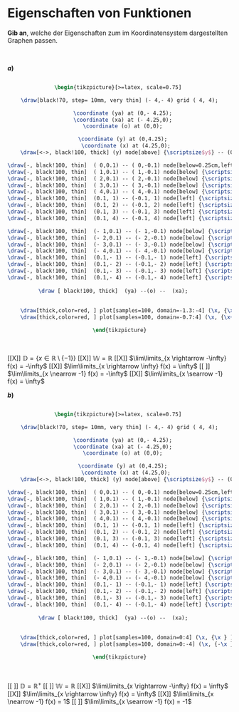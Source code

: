 <!--
version:  0.0.1

language: de

@style
input {
    text-align: center;
}

.flex-container {
    display: flex;
    flex-wrap: wrap;
    align-items: stretch;
    gap: 20px;
}

.flex-child {
    flex: 1;
    min-width: 350px;
    margin-right: 20px;
}

@media (max-width: 400px) {
    .flex-child {
        flex: 100%;
        margin-right: 0;
    }
}
@end

formula: \carry   \textcolor{red}{\scriptsize #1}
formula: \digit   \rlap{\carry{#1}}\phantom{#2}#2
formula: \permil  \text{‰}

import: https://raw.githubusercontent.com/LiaTemplates/Tikz-Jax/main/README.md

script: https://cdn.jsdelivr.net/gh/LiaTemplates/Tikz-Jax@main/dist/index.js


tags: Grenzwerte, Definitionsbereich, Wertebereich, Verhalten, mittel, niedrig, Angeben

comment: Welche Eigenschaften passen zum dargestellten Graphen?

author: Martin Lommatzsch

-->




# Eigenschaften von Funktionen


**Gib an**, welche der Eigenschaften zum im Koordinatensystem dargestellten Graphen passen.

<br>


<section class="flex-container">
<div class="flex-child">

__$a)\;\;$__

<center>

```latex  @tikz

\begin{tikzpicture}[>=latex, scale=0.75] 

\draw[black!70, step= 10mm, very thin] (- 4,- 4) grid ( 4, 4);

  \coordinate (ya) at (0,- 4.25);
  \coordinate (xa) at (- 4.25,0);
  \coordinate (o) at (0,0);

  \coordinate (y) at (0,4.25);
    \coordinate (x) at (4.25,0);
    \draw[<->, black!100, thick] (y) node[above] {\scriptsize$y$} -- (0,0) --  (x) node[right]     {\scriptsize$x$};

\draw[-, black!100, thin]  ( 0,0.1) -- ( 0,-0.1) node[below=0.25cm,left] {\scriptsize$0$};
\draw[-, black!100, thin]  ( 1,0.1) -- ( 1,-0.1) node[below] {\scriptsize$1$};
\draw[-, black!100, thin]  ( 2,0.1) -- ( 2,-0.1) node[below] {\scriptsize$2$};
\draw[-, black!100, thin]  ( 3,0.1) -- ( 3,-0.1) node[below] {\scriptsize$3$}; 
\draw[-, black!100, thin]  ( 4,0.1) -- ( 4,-0.1) node[below] {\scriptsize$4$}; 
\draw[-, black!100, thin]  (0.1, 1) -- (-0.1, 1) node[left] {\scriptsize$1$};
\draw[-, black!100, thin]  (0.1, 2) -- (-0.1, 2) node[left] {\scriptsize$2$};
\draw[-, black!100, thin]  (0.1, 3) -- (-0.1, 3) node[left] {\scriptsize$3$}; 
\draw[-, black!100, thin]  (0.1, 4) -- (-0.1, 4) node[left] {\scriptsize$4$}; 

\draw[-, black!100, thin]  (- 1,0.1) -- (- 1,-0.1) node[below] {\scriptsize$-1$};
\draw[-, black!100, thin]  (- 2,0.1) -- (- 2,-0.1) node[below] {\scriptsize$-2$};
\draw[-, black!100, thin]  (- 3,0.1) -- (- 3,-0.1) node[below] {\scriptsize$-3$}; 
\draw[-, black!100, thin]  (- 4,0.1) -- (- 4,-0.1) node[below] {\scriptsize$-4$}; 
\draw[-, black!100, thin]  (0.1,- 1) -- (-0.1,- 1) node[left] {\scriptsize$-1$};
\draw[-, black!100, thin]  (0.1,- 2) -- (-0.1,- 2) node[left] {\scriptsize$-2$};
\draw[-, black!100, thin]  (0.1,- 3) -- (-0.1,- 3) node[left] {\scriptsize$-3$}; 
\draw[-, black!100, thin]  (0.1,- 4) -- (-0.1,- 4) node[left] {\scriptsize$-4$}; 
	
 \draw [ black!100, thick]  (ya) --(o) --  (xa);	 
	
  
	\draw[thick,color=red, ] plot[samples=100, domain=-1.3:-4] (\x, {\x+1/(2*(\x+1)*(\x+1)) } ) node[right] {$ $};  
	\draw[thick,color=red, ] plot[samples=100, domain=-0.7:4] (\x, {\x+1/(2*(\x+1)*(\x+1)) } ) node[right] {$ $};  

\end{tikzpicture}

```
</center>

<br>

[[X]] $\mathbb{D} = \left\{x \in \mathbb{R}  \setminus \left\{-1\right\} \right\}$
[[X]] $\mathbb{W} = \mathbb{R}$
[[X]] $\lim\limits_{x \rightarrow -\infty} f(x) =  -\infty$
[[X]] $\lim\limits_{x \rightarrow \infty} f(x) = \infty$
[[ ]] $\lim\limits_{x \nearrow -1} f(x) = -\infty$
[[X]] $\lim\limits_{x \searrow -1} f(x) = \infty$

</div>
<div class="flex-child">


__$b)\;\;$__

<center>

```latex  @tikz

\begin{tikzpicture}[>=latex, scale=0.75] 

\draw[black!70, step= 10mm, very thin] (- 4,- 4) grid ( 4, 4);

  \coordinate (ya) at (0,- 4.25);
  \coordinate (xa) at (- 4.25,0);
  \coordinate (o) at (0,0);

  \coordinate (y) at (0,4.25);
    \coordinate (x) at (4.25,0);
    \draw[<->, black!100, thick] (y) node[above] {\scriptsize$y$} -- (0,0) --  (x) node[right]     {\scriptsize$x$};

\draw[-, black!100, thin]  ( 0,0.1) -- ( 0,-0.1) node[below=0.25cm,left] {\scriptsize$0$};
\draw[-, black!100, thin]  ( 1,0.1) -- ( 1,-0.1) node[below] {\scriptsize$1$};
\draw[-, black!100, thin]  ( 2,0.1) -- ( 2,-0.1) node[below] {\scriptsize$2$};
\draw[-, black!100, thin]  ( 3,0.1) -- ( 3,-0.1) node[below] {\scriptsize$3$}; 
\draw[-, black!100, thin]  ( 4,0.1) -- ( 4,-0.1) node[below] {\scriptsize$4$}; 
\draw[-, black!100, thin]  (0.1, 1) -- (-0.1, 1) node[left] {\scriptsize$1$};
\draw[-, black!100, thin]  (0.1, 2) -- (-0.1, 2) node[left] {\scriptsize$2$};
\draw[-, black!100, thin]  (0.1, 3) -- (-0.1, 3) node[left] {\scriptsize$3$}; 
\draw[-, black!100, thin]  (0.1, 4) -- (-0.1, 4) node[left] {\scriptsize$4$}; 

\draw[-, black!100, thin]  (- 1,0.1) -- (- 1,-0.1) node[below] {\scriptsize$-1$};
\draw[-, black!100, thin]  (- 2,0.1) -- (- 2,-0.1) node[below] {\scriptsize$-2$};
\draw[-, black!100, thin]  (- 3,0.1) -- (- 3,-0.1) node[below] {\scriptsize$-3$}; 
\draw[-, black!100, thin]  (- 4,0.1) -- (- 4,-0.1) node[below] {\scriptsize$-4$}; 
\draw[-, black!100, thin]  (0.1,- 1) -- (-0.1,- 1) node[left] {\scriptsize$-1$};
\draw[-, black!100, thin]  (0.1,- 2) -- (-0.1,- 2) node[left] {\scriptsize$-2$};
\draw[-, black!100, thin]  (0.1,- 3) -- (-0.1,- 3) node[left] {\scriptsize$-3$}; 
\draw[-, black!100, thin]  (0.1,- 4) -- (-0.1,- 4) node[left] {\scriptsize$-4$}; 
	
 \draw [ black!100, thick]  (ya) --(o) --  (xa);	 
	
  
	\draw[thick,color=red, ] plot[samples=100, domain=0:4] (\x, {\x } ) node[above] {$ $};  
	\draw[thick,color=red, ] plot[samples=100, domain=0:-4] (\x, {-\x } ) node[above] {$ $};  

\end{tikzpicture}

```
</center>

<br>

[[ ]] $\mathbb{D} = \mathbb{R}^+$
[[ ]] $\mathbb{W} = \mathbb{R}$
[[X]] $\lim\limits_{x \rightarrow -\infty} f(x) = \infty$
[[X]] $\lim\limits_{x \rightarrow \infty} f(x) = \infty$
[[X]] $\lim\limits_{x \nearrow -1} f(x) = 1$
[[ ]] $\lim\limits_{x \searrow -1} f(x) = -1$


</div>
</section>

<br>
<br>


<br>
<br>
<br>
<br>
<br>